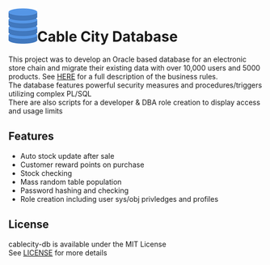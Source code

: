 <img src="Icon.png" align="left" />

# Cable City Database
This project was to develop an Oracle based database for an electronic store chain and migrate their existing data with over 10,000 users and 5000 products.
See [HERE](BusinessRules.docx) for a full description of the business rules.  
The database features powerful security measures and procedures/triggers utilizing complex PL/SQL  
There are also scripts for a developer & DBA role creation to display access and usage limits

## Features
- Auto stock update after sale
- Customer reward points on purchase
- Stock checking
- Mass random table population
- Password hashing and checking 
- Role creation including user sys/obj privledges and profiles


## License
cablecity-db is available under the MIT License  
See [LICENSE](LICENSE) for more details
